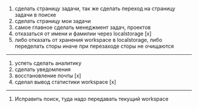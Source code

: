 1. сделать страницу задачи, так же сделать переход на страницу задачи в поиске
2. сделать страницу мои задачи
3. самое главное сделать менеджмент задач, проектов
4. отказаться от имени и фамилии через localstorage [x]
5. либо отказать от хранения workspace в localstorage, либо переделать сторы иначе при перезаходе сторы не очищаются 

---

1. успеть сделать аналитику
2. сделать уведомления
3. восстановление почты [x]
4. сделал вывод статистики workspace [x]

---

1. Исправить поиск, туда надо передавать текущий workspace
